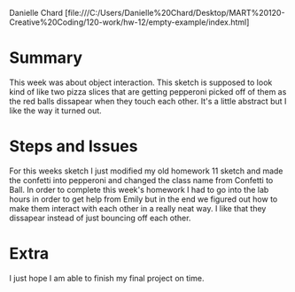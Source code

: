 Danielle Chard [file:///C:/Users/Danielle%20Chard/Desktop/MART%20120-Creative%20Coding/120-work/hw-12/empty-example/index.html]

# **Summary**

This week was about object interaction. This sketch is supposed to look kind of like two pizza slices that are getting pepperoni picked off of them as the red balls dissapear when they touch each other. It's a little abstract but I like the way it turned out.

# **Steps and Issues**

For this weeks sketch I just modified my old homework 11 sketch and made the confetti into pepperoni and changed the class name from Confetti to Ball. In order to complete this week's homework I had to go into the lab hours in order to get help from Emily but in the end we figured out how to make them interact with each other in a really neat way. I like that they dissapear instead of just bouncing off each other.

# **Extra**

I just hope I am able to finish my final project on time.
